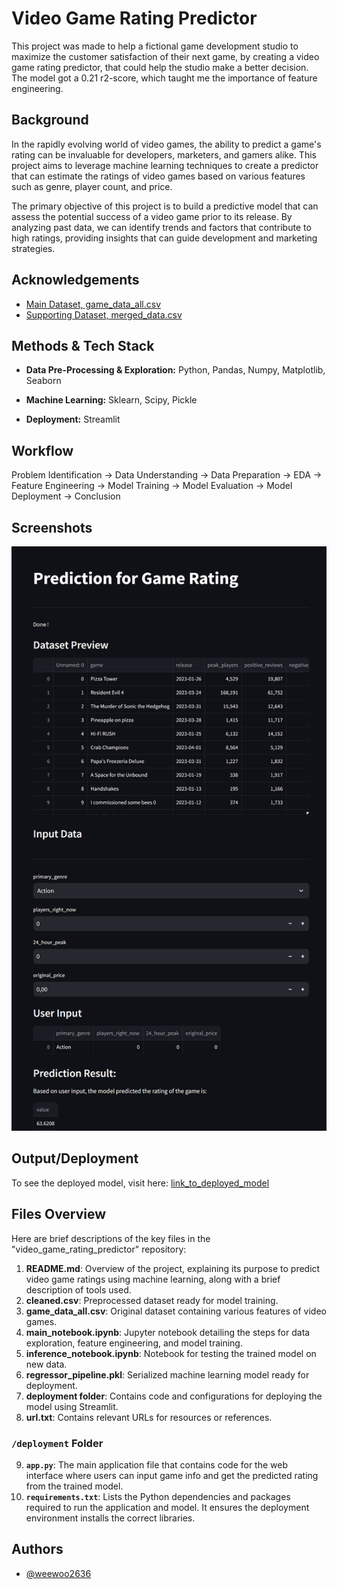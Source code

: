 
# Video Game Rating Predictor

This project was made to help a fictional game development studio to maximize the customer satisfaction of their next game, by creating a video game rating predictor, that could help the studio make a better decision. The model got a 0.21 r2-score, which taught me the importance of feature engineering.


## Background

In the rapidly evolving world of video games, the ability to predict a game's rating can be invaluable for developers, marketers, and gamers alike. This project aims to leverage machine learning techniques to create a predictor that can estimate the ratings of video games based on various features such as genre, player count, and price.

The primary objective of this project is to build a predictive model that can assess the potential success of a video game prior to its release. By analyzing past data, we can identify trends and factors that contribute to high ratings, providing insights that can guide development and marketing strategies.


## Acknowledgements

- [Main Dataset, game_data_all.csv](https://www.kaggle.com/datasets/whigmalwhim/steam-releases?select=game_data_all.csv)
- [Supporting Dataset, merged_data.csv](https://www.kaggle.com/datasets/nikatomashvili/steam-games-dataset)


## Methods & Tech Stack

- **Data Pre-Processing & Exploration:** Python, Pandas, Numpy, Matplotlib, Seaborn

- **Machine Learning:** Sklearn, Scipy, Pickle

- **Deployment:** Streamlit


## Workflow

Problem Identification -> Data Understanding -> Data Preparation -> EDA -> Feature Engineering -> Model Training -> Model Evaluation -> Model Deployment -> Conclusion


## Screenshots

![Deployment Screenshot](https://github.com/weewoo2636/video_game_rating_predictor/blob/main/screenshot_1.png?raw=true)


## Output/Deployment

To see the deployed model, visit here: [link_to_deployed_model](https://huggingface.co/spaces/weewoo2636/P1M2_wilson_deployment)


## Files Overview

Here are brief descriptions of the key files in the "video_game_rating_predictor" repository:

1. **README.md**: Overview of the project, explaining its purpose to predict video game ratings using machine learning, along with a brief description of tools used.
2. **cleaned.csv**: Preprocessed dataset ready for model training.
3. **game_data_all.csv**: Original dataset containing various features of video games.
4. **main_notebook.ipynb**: Jupyter notebook detailing the steps for data exploration, feature engineering, and model training.
5. **inference_notebook.ipynb**: Notebook for testing the trained model on new data.
6. **regressor_pipeline.pkl**: Serialized machine learning model ready for deployment.
7. **deployment folder**: Contains code and configurations for deploying the model using Streamlit.
8. **url.txt**: Contains relevant URLs for resources or references.

### `/deployment` Folder

9. **`app.py`**: The main application file that contains code for the web interface where users can input game info and get the predicted rating from the trained model.
10. **`requirements.txt`**: Lists the Python dependencies and packages required to run the application and model. It ensures the deployment environment installs the correct libraries.


## Authors

- [@weewoo2636](https://www.github.com/weewoo2636)

